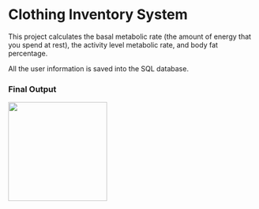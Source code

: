 <h1>Clothing Inventory System</h1>

<p>This project calculates the basal metabolic rate (the amount of energy that you spend at rest), the activity level metabolic rate, and body fat percentage.</p>

<p>All the user information is saved into the SQL database.</>

<h3>Final Output</h3>


<img src="https://suelenduarte.github.io/ClothingInventorySystem/images/login.PNG" width = 200 height = 200> 
